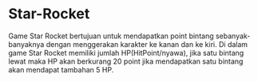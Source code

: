 # Star-Rocket
Game Star Rocket bertujuan untuk mendapatkan point bintang sebanyak-banyaknya dengan menggerakan karakter ke kanan dan ke kiri. Di dalam game Star Rocket memiliki jumlah HP(HitPoint/nyawa), jika satu bintang lewat maka HP akan berkurang 20 point jika mendapatkan satu bintang akan mendapat tambahan 5 HP.
